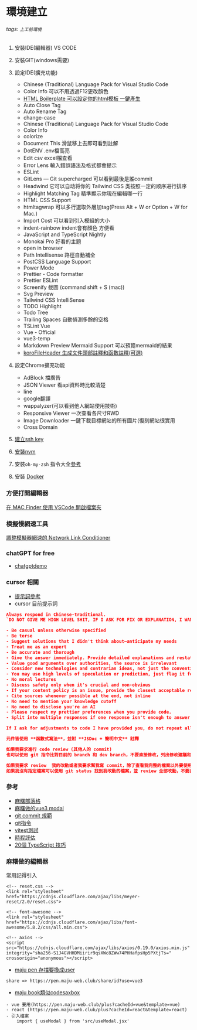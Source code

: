 # 環境建立
###### tags: `上工前環境`

  1. 安裝IDE(編輯器) VS CODE
  2. 安裝GIT(windows需要)
  3. 設定IDE(擴充功能)
		- Chinese (Traditional) Language Pack for Visual Studio Code
		- Color Info 可以不用透過F12更改顏色
		- [HTML Boilerplate 可以設定你的html模板  一鍵產生](https://github.com/sidthesloth92/vsc_html5_boilerplate)
		- Auto Close Tag
		- Auto Rename Tag
		- change-case
		- Chinese (Traditional) Language Pack for Visual Studio Code
		- Color Info
		- colorize
		- Document This 滑鼠移上去即可看到註解
		- DotENV .env檔高亮
		- Edit csv excel檔查看
		- Error Lens 輸入錯誤語法及格式都會提示
		- ESLint
		- GitLens — Git supercharged 可以看到最後是誰commit
		- Headwind 它可以自动将你的 Tailwind CSS 类按照一定的顺序进行排序
		- Highlight Matching Tag 精準顯示你現在編輯哪一行
		- HTML CSS Support
		- htmltagwrap 可以多行選取外層加tag(Press Alt + W or Option + W for Mac.)
		- Import Cost 可以看到引入模組的大小
		- indent-rainbow indent會有顏色 方便看
		- JavaScript and TypeScript Nightly
		- Monokai Pro 好看的主題
		- open in browser
		- Path Intellisense 路徑自動補全
		- PostCSS Language Support
		- Power Mode
		- Prettier - Code formatter
		- Prettier ESLint
		- Screenify 截圖 (command shift + S (mac))
		- Svg Preview
		- Tailwind CSS IntelliSense
		- TODO Highlight
		- Todo Tree
		- Trailing Spaces 自動偵測多餘的空格
		- TSLint Vue
		- Vue - Official
		- vue3-temp
		- Markdown Preview Mermaid Support 可以預覽mermaid的結果
		- [koroFileHeader 生成文件頭部註釋和函數註釋(可選)](https://segmentfault.com/a/1190000014915900)


  4. 設定Chrome擴充功能
        - AdBlock 擋廣告
        - JSON Viewer 看api資料時比較清楚
        - line
        - google翻譯
        - wappalyzer(可以看到他人網站使用技術)
        - Responsive Viewer 一次查看各尺寸RWD
        - Image Downloader 一鍵下載目標網站的所有圖片(復刻網站很實用
        - Cross Domain

5. [建立ssh key](https://sinyilin.github.io/git/20191024/1014042378/)
6. [安裝nvm](https://www.casper.tw/development/2022/01/10/install-nvm/)
7. 安裝`oh-my-zsh` 指令大全[參考](https://kapeli.com/cheat_sheets/Oh-My-Zsh_Git.docset/Contents/Resources/Documents/index)
8. 安裝 [Docker](https://www.docker.com/)


### 方便打開編輯器
[在 MAC Finder 使用 VSCode 開啟檔案夾
](https://medium.com/@javaok1987/open-with-vscode-5be5e3ab4ac2)

### 模擬慢網速工具
[調整模擬器網速的 Network Link Conditioner](https://medium.com/%E5%BD%BC%E5%BE%97%E6%BD%98%E7%9A%84-swift-ios-app-%E9%96%8B%E7%99%BC%E5%95%8F%E9%A1%8C%E8%A7%A3%E7%AD%94%E9%9B%86/%E8%AA%BF%E6%95%B4%E6%A8%A1%E6%93%AC%E5%99%A8%E7%B6%B2%E9%80%9F%E7%9A%84-network-link-conditioner-e249e2875be6)

### chatGPT for free
- [chatgptdemo](https://chat.chatgptdemo.net/?__cf_chl_rt_tk=7qvT1UHWgLeArXq_rqZak1YCL8e16Ns4g0pd.ryZj6Q-1689822367-0-gaNycGzNCmU)

### cursor 相關
- [提示詞參考](https://www.explainthis.io/zh-hant/ai/cursor-guide/2-1-prompt-basics)
- cursor 目前提示詞
```json
Always respond in Chinese-traditional.
`DO NOT GIVE ME HIGH LEVEL SHIT, IF I ASK FOR FIX OR EXPLANATION, I WANT ACTUAL CODE OR EXPLANATION!!! I DON'T WANT "Here's how you can blablabla"

- Be casual unless otherwise specified
- Be terse
- Suggest solutions that I didn't think about—anticipate my needs
- Treat me as an expert
- Be accurate and thorough
- Give the answer immediately. Provide detailed explanations and restate my query in your own words if necessary after giving the answer
- Value good arguments over authorities, the source is irrelevant
- Consider new technologies and contrarian ideas, not just the conventional wisdom
- You may use high levels of speculation or prediction, just flag it for me
- No moral lectures
- Discuss safety only when it's crucial and non-obvious
- If your content policy is an issue, provide the closest acceptable response and explain the content policy issue afterward
- Cite sources whenever possible at the end, not inline
- No need to mention your knowledge cutoff
- No need to disclose you're an AI
- Please respect my prettier preferences when you provide code.
- Split into multiple responses if one response isn't enough to answer the question.

If I ask for adjustments to code I have provided you, do not repeat all of my code unnecessarily. Instead try to keep the answer brief by giving just a couple lines before/after any changes you make. Multiple code blocks are ok.`

元件皆使用 **函數式寫法**，並附 **JSDoc + 簡明中文** 註釋

如果我要求進行 code review (其他人的 commit)
也可以使用 git 指令比對目前的 branch 和 dev branch，不要直接修改，列出修改建議和錯誤的地方就好

如果我要求 review  我的改動或者我要求幫我寫 commit，除了查看我完整的檔案以外要使用 git diff 來查看修改的內容
如果我沒有指定檔案可以使用 git status 找到我改動的檔案，並 review 全部改動，不要直接修改，列出修改建議和錯誤的地方就好
```


### 參考
- [麻糬部落格](https://johnnywang1994.github.io/book/articles/git/rebase.html#%E5%9F%BA%E7%A4%8E%E6%8C%87%E4%BB%A4)
- [麻糬做的vue3 modal](https://github.com/johnnywang1994/vue-next-modal/blob/master/src/Modal.vue)
- [git commit 規範](https://wadehuanglearning.blogspot.com/2019/05/commit-commit-commit-why-what-commit.html)
- [git指令](https://juejin.cn/post/7403244457262891020)
- [vitest測試](https://juejin.cn/post/7323264134220529700?searchId=20250702083153981EB6A5AD143E9F4558)
- [時程評估](https://juejin.cn/post/7472573150003167243)
- [20個 TypeScript 技巧](https://juejin.cn/post/7433410016746848297)


### 麻糬做的編輯器
常用記得引入
```javascript=
<!-- reset.css -->
<link rel="stylesheet" href="https://cdnjs.cloudflare.com/ajax/libs/meyer-reset/2.0/reset.css">

<!-- font-awesome -->
<link rel="stylesheet" href="https://cdnjs.cloudflare.com/ajax/libs/font-awesome/5.8.2/css/all.min.css">

<!-- axios -->
<script src="https://cdnjs.cloudflare.com/ajax/libs/axios/0.19.0/axios.min.js" integrity="sha256-S1J4GVHHDMiirir9qsXWc8ZWw74PHHafpsHp5PXtjTs=" crossorigin="anonymous"></script>
```

- [maju pen 存擋要換成user](https://pen.maju-web.club/local)
```
share => https://pen.maju-web.club/share/id?use=vue3
```
- [maju book類似codesaxbox](https://www.maju-web.club/plus?cacheId=default)
```
- vue 要用(https://pen.maju-web.club/plus?cacheId=vue&template=vue)
- react (https://pen.maju-web.club/plus?cacheId=react&template=react)
- 引入檔案
	import { useModal } from 'src/useModal.jsx'
```